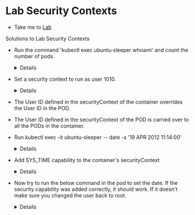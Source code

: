 # Lab Security Contexts
  - Take me to [Lab](https://kodekloud.com/courses/1378608/lectures/31704471)

Solutions to Lab Security Contexts

- Run the command 'kubectl exec ubuntu-sleeper whoami' and count the number of pods.

  <details>

  ```
  $ kubectl exec ubuntu-sleeper whoami
  ```

  </details>

- Set a security context to run as user 1010.

  <details>

  ```
  $ kubectl get pods ubuntu-sleeper -o yaml > ubuntu.yaml
  $ kubectl delete pod ubuntu-sleeper
  $ vi ubuntu.yaml ( add securityContext Section)
    securityContext:
      runAsUser: 1010
  $ kubectl create -f ubuntu.yaml
  ```

  </details>

- The User ID defined in the securityContext of the container overrides the User ID in the POD.

- The User ID defined in the securityContext of the POD is carried over to all the PODs in the container.

- Run kubectl exec -it ubuntu-sleeper -- date -s '19 APR 2012 11:14:00'

  <details>

  ```
  $ kubectl exec -it ubuntu-sleeper -- date -s '19 APR 2012 11:14:00'
  ```

  </details>

- Add SYS_TIME capability to the container's securityContext

  <details>

  ```
  $ kubectl get pods ubuntu-sleeper -o yaml > ubuntu.yaml
  $ kubectl delete pod ubuntu-sleeper
  $ vi ubuntu.yaml

  Under container section add the below

  securityContext:
      capabilities:
        add: ["SYS_TIME"]

  $ kubectl create -f ubuntu.yaml
  ```

  </details>

 - Now try to run the below command in the pod to set the date. If the security capability was added correctly, it should work. If it doesn't make sure you changed the user back to root.

   <details>

   ```
   $ kubectl exec -it ubuntu-sleeper -- date -s '19 APR 2012 11:14:00'
   ```

   </details>
